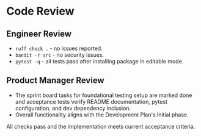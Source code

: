 # Code Review

## Engineer Review
- `ruff check .` - no issues reported.
- `bandit -r src` - no security issues.
- `pytest -q` - all tests pass after installing package in editable mode.

## Product Manager Review
- The sprint board tasks for foundational testing setup are marked done and acceptance tests verify README documentation, pytest configuration, and dev dependency inclusion.
- Overall functionality aligns with the Development Plan's initial phase.

All checks pass and the implementation meets current acceptance criteria.
